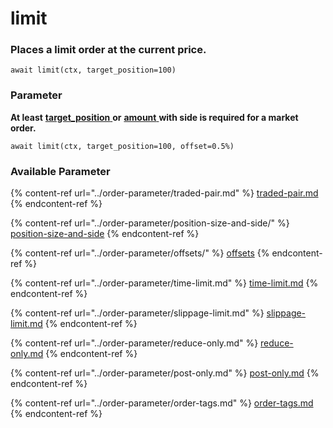 # limit

### Places a limit order at the current price. <a href="#places-a-market-order-that-is-executed-immediately-at-the-current-price." id="places-a-market-order-that-is-executed-immediately-at-the-current-price."></a>

```
await limit(ctx, target_position=100)
```

### Parameter <a href="#parameter" id="parameter"></a>

**At least**  [**target\_position** ](../order-parameter/position-size-and-side/target-position.md)**or** [**amount** ](../order-parameter/position-size-and-side/amount.md)**with side is required for a market order.**

```
await limit(ctx, target_position=100, offset=0.5%)
```

### Available Parameter

{% content-ref url="../order-parameter/traded-pair.md" %}
[traded-pair.md](../order-parameter/traded-pair.md)
{% endcontent-ref %}

{% content-ref url="../order-parameter/position-size-and-side/" %}
[position-size-and-side](../order-parameter/position-size-and-side/)
{% endcontent-ref %}

{% content-ref url="../order-parameter/offsets/" %}
[offsets](../order-parameter/offsets/)
{% endcontent-ref %}

{% content-ref url="../order-parameter/time-limit.md" %}
[time-limit.md](../order-parameter/time-limit.md)
{% endcontent-ref %}

{% content-ref url="../order-parameter/slippage-limit.md" %}
[slippage-limit.md](../order-parameter/slippage-limit.md)
{% endcontent-ref %}

{% content-ref url="../order-parameter/reduce-only.md" %}
[reduce-only.md](../order-parameter/reduce-only.md)
{% endcontent-ref %}

{% content-ref url="../order-parameter/post-only.md" %}
[post-only.md](../order-parameter/post-only.md)
{% endcontent-ref %}

{% content-ref url="../order-parameter/order-tags.md" %}
[order-tags.md](../order-parameter/order-tags.md)
{% endcontent-ref %}

